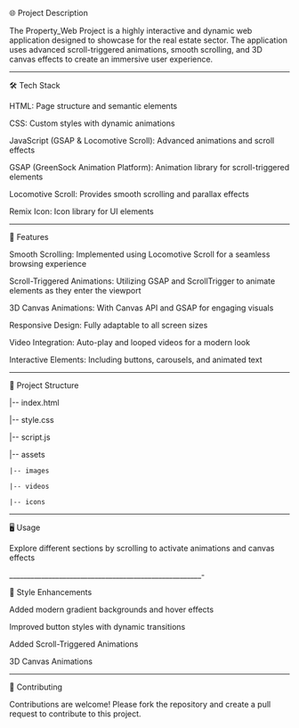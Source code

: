 🌐 Project Description

The Property_Web Project is a highly interactive and dynamic web application designed to showcase for the real estate sector. The application uses advanced scroll-triggered animations, smooth scrolling, and 3D canvas effects to create an immersive user experience.
_______________________

🛠 Tech Stack

HTML: Page structure and semantic elements

CSS: Custom styles with dynamic animations

JavaScript (GSAP & Locomotive Scroll): Advanced animations and scroll effects

GSAP (GreenSock Animation Platform): Animation library for scroll-triggered elements

Locomotive Scroll: Provides smooth scrolling and parallax effects

Remix Icon: Icon library for UI elements

___________________________________________

🚀 Features

Smooth Scrolling: Implemented using Locomotive Scroll for a seamless browsing experience

Scroll-Triggered Animations: Utilizing GSAP and ScrollTrigger to animate elements as they enter the viewport

3D Canvas Animations: With Canvas API and GSAP for engaging visuals

Responsive Design: Fully adaptable to all screen sizes

Video Integration: Auto-play and looped videos for a modern look

Interactive Elements: Including buttons, carousels, and animated text

_______________________________________

📂 Project Structure

|-- index.html

|-- style.css

|-- script.js

|-- assets

    |-- images
    
    |-- videos
    
    |-- icons
_________________________________________

🖥 Usage

Explore different sections by scrolling to activate animations and canvas effects

______________________________________________________-

🎨 Style Enhancements

Added modern gradient backgrounds and hover effects

Improved button styles with dynamic transitions

Added Scroll-Triggered Animations

3D Canvas Animations

___________________________________

🤝 Contributing

Contributions are welcome! Please fork the repository and create a pull request to contribute to this project.

